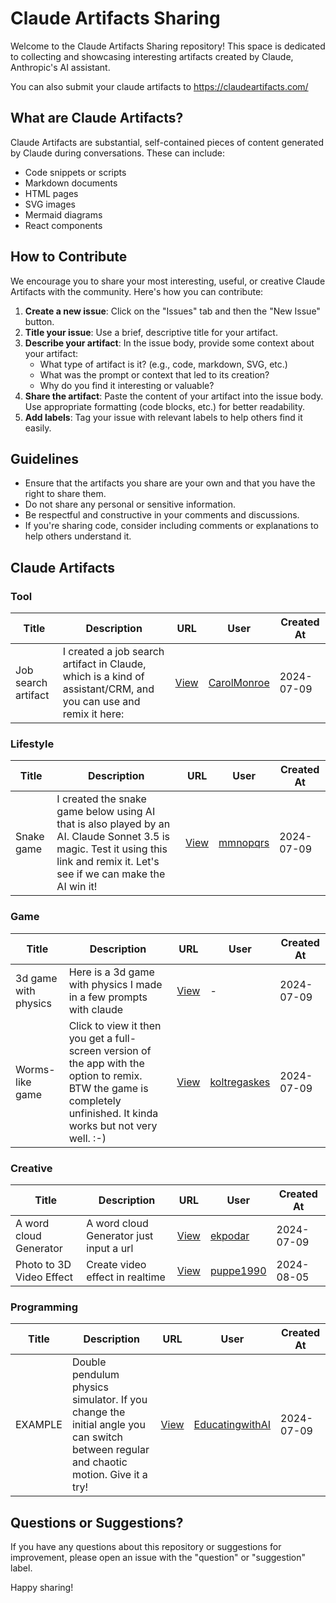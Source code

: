# Claude Artifacts Sharing

Welcome to the Claude Artifacts Sharing repository! This space is dedicated to collecting and showcasing interesting artifacts created by Claude, Anthropic's AI assistant.

You can also submit your claude artifacts to https://claudeartifacts.com/

## What are Claude Artifacts?

Claude Artifacts are substantial, self-contained pieces of content generated by Claude during conversations. These can include:

- Code snippets or scripts
- Markdown documents
- HTML pages
- SVG images
- Mermaid diagrams
- React components

## How to Contribute

We encourage you to share your most interesting, useful, or creative Claude Artifacts with the community. Here's how you can contribute:

1. **Create a new issue**: Click on the "Issues" tab and then the "New Issue" button.
2. **Title your issue**: Use a brief, descriptive title for your artifact.
3. **Describe your artifact**: In the issue body, provide some context about your artifact:
   - What type of artifact is it? (e.g., code, markdown, SVG, etc.)
   - What was the prompt or context that led to its creation?
   - Why do you find it interesting or valuable?
4. **Share the artifact**: Paste the content of your artifact into the issue body. Use appropriate formatting (code blocks, etc.) for better readability.
5. **Add labels**: Tag your issue with relevant labels to help others find it easily.

## Guidelines

- Ensure that the artifacts you share are your own and that you have the right to share them.
- Do not share any personal or sensitive information.
- Be respectful and constructive in your comments and discussions.
- If you're sharing code, consider including comments or explanations to help others understand it.

 

## Claude Artifacts

### Tool

| Title | Description | URL | User | Created At |
|-------|-------------|-----|------|------------|
| Job search artifact | I created a job search artifact in Claude, which is a kind of assistant/CRM, and you can use and remix it here: | [View](https://claude.site/artifacts/f829f1ea-a5f1-4459-b447-975fb39d0c19) | [CarolMonroe](https://x.com/CarolMonroe/status/1810723589726818386) | 2024-07-09 |

### Lifestyle

| Title | Description | URL | User | Created At |
|-------|-------------|-----|------|------------|
| Snake game | I created the snake game below using AI that is also played by an AI. Claude Sonnet 3.5 is magic. Test it using this link and remix it. Let's see if we can make the AI win it! | [View](https://t.co/5pFX8M5mou) | [mmnopqrs](https://x.com/mmnopqrs/status/1810744235114779083) | 2024-07-09 |

### Game

| Title | Description | URL | User | Created At |
|-------|-------------|-----|------|------------|
| 3d game with physics | Here is a 3d game with physics I made in a few prompts with claude | [View](https://claude.site/artifacts/5dcd7214-289c-499f-9cf3-4ea6bf34eadb) | - | 2024-07-09 |
| Worms-like game | Click to view it then you get a full-screen version of the app with the option to remix. BTW the game is completely unfinished. It kinda works but not very well. :-) | [View](https://t.co/QNEejBINUT) | [koltregaskes](https://x.com/koltregaskes/status/1810704328551735773) | 2024-07-09 |

### Creative

| Title | Description | URL | User | Created At |
|-------|-------------|-----|------|------------|
| A word cloud Generator | A word cloud Generator just input a url | [View](https://t.co/FftvUeLrqa) | [ekpodar](https://x.com/ekpodar/status/1810708749201420687) | 2024-07-09 |
| Photo to 3D Video Effect | Create video effect in realtime | [View](https://claude.site/artifacts/258b3fdd-b4b6-4521-b408-973f7a56907a) | [puppe1990](https://github.com/puppe1990) | 2024-08-05 |

### Programming

| Title | Description | URL | User | Created At |
|-------|-------------|-----|------|------------|
| EXAMPLE | Double pendulum physics simulator. If you change the initial angle you can switch between regular and chaotic motion. Give it a try! | [View](https://claude.site/artifacts/5a0d58eb-718b-4cf7-a047-d223940702a4) | [EducatingwithAI](https://x.com/EducatingwithAI/status/1810727247575441864) | 2024-07-09 |





## Questions or Suggestions?

If you have any questions about this repository or suggestions for improvement, please open an issue with the "question" or "suggestion" label.

Happy sharing!
